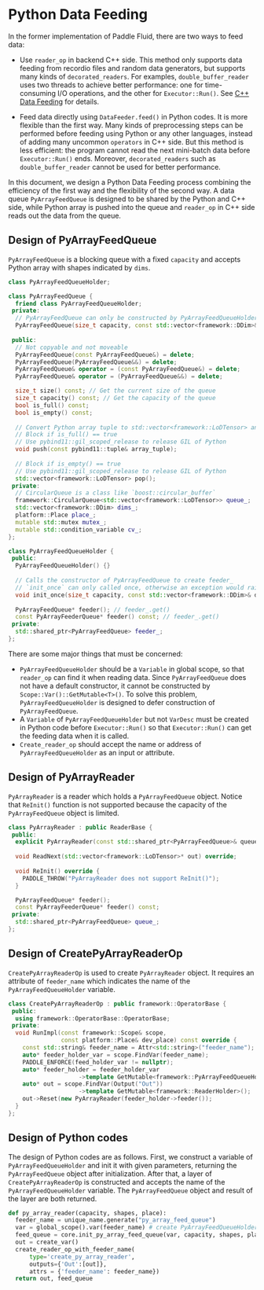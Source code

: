 # Python Data Feeding

In the former implementation of Paddle Fluid, there are two ways to feed data:

- Use `reader_op` in backend C++ side. This method only supports data feeding from recordio files and random data generators, but supports many kinds of `decorated_readers`. For examples, `double_buffer_reader` uses two threads to achieve better performance: one for time-consuming I/O operations, and the other for `Executor::Run()`. See [C++ Data Feeding](https://github.com/PaddlePaddle/Paddle/blob/develop/doc/fluid/design/concepts/cpp_data_feeding.md) for details.

- Feed data directly using `DataFeeder.feed()` in Python codes. It is more flexible than the first way. Many kinds of preprocessing steps can be performed before feeding using Python or any other languages, instead of adding many uncommon `operators` in C++ side. But this method is less efficient: the program cannot read the next mini-batch data before `Executor::Run()` ends. Moreover, `decorated_readers` such as `double_buffer_reader` cannot be used for better performance.

In this document, we design a Python Data Feeding process combining the efficiency of the first way and the flexibility of the second way. A data queue `PyArrayFeedQueue` is designed to be shared by the Python and C++ side, while Python array is pushed into the queue and `reader_op` in C++ side reads out the data from the queue.

## Design of PyArrayFeedQueue
`PyArrayFeedQueue` is a blocking queue with a fixed `capacity` and accepts Python array with shapes indicated by `dims`.
```C++
class PyArrayFeedQueueHolder;

class PyArrayFeedQueue {
  friend class PyArrayFeedQueueHolder;
 private:
  // PyArrayFeedQueue can only be constructed by PyArrayFeedQueueHolder
  PyArrayFeedQueue(size_t capacity, const std::vector<framework::DDim>& dims, const platform::Place& place);
 
 public:
  // Not copyable and not moveable
  PyArrayFeedQueue(const PyArrayFeedQueue&) = delete;
  PyArrayFeedQueue(PyArrayFeedQueue&&) = delete;
  PyArrayFeedQueue& operator = (const PyArrayFeedQueue&) = delete;
  PyArrayFeedQueue& operator = (PyArrayFeedQueue&&) = delete;

  size_t size() const; // Get the current size of the queue
  size_t capacity() const; // Get the capacity of the queue
  bool is_full() const;
  bool is_empty() const;
  
  // Convert Python array tuple to std::vector<framework::LoDTensor> and store it.
  // Block if is_full() == true
  // Use pybind11::gil_scoped_release to release GIL of Python
  void push(const pybind11::tuple& array_tuple);
  
  // Block if is_empty() == true
  // Use pybind11::gil_scoped_release to release GIL of Python
  std::vector<framework::LoDTensor> pop();
 private:
  // CircularQueue is a class like `boost::circular_buffer`
  framework::CircularQueue<std::vector<framework::LoDTensor>> queue_;
  std::vector<framework::DDim> dims_;
  platform::Place place_;
  mutable std::mutex mutex_;
  mutable std::condition_variable cv_;
};

class PyArrayFeedQueueHolder {
 public:
  PyArrayFeedQueueHolder() {}
  
  // Calls the constructor of PyArrayFeedQueue to create feeder_
  // `init_once` can only called once, otherwise an exception would raise
  void init_once(size_t capacity, const std::vector<framework::DDim>& dims, const Place& place);
  
  PyArrayFeedQueue* feeder(); // feeder_.get()
  const PyArrayFeederQueue* feeder() const; // feeder_.get()
 private:
  std::shared_ptr<PyArrayFeedQueue> feeder_;
};
```

There are some major things that must be concerned:
- `PyArrayFeedQueueHolder` should be a `Variable` in global scope, so that `reader_op` can find it when reading data. Since `PyArrayFeedQueue` does not have a default constructor, it cannot be constructed by `Scope::Var()::GetMutable<T>()`. To solve this problem, `PyArrayFeedQueueHolder` is designed to defer construction of `PyArrayFeedQueue`.
- A `Variable` of `PyArrayFeedQueueHolder` but not `VarDesc` must be created in Python code before `Executor::Run()` so that `Executor::Run()` can get the feeding data when it is called.
- `Create_reader_op` should accept the name or address of `PyArrayFeedQueueHolder` as an input or attribute.


## Design of PyArrayReader
`PyArrayReader` is a reader which holds a `PyArrayFeedQueue` object. Notice that `ReInit()` function is not supported because the capacity of the `PyArrayFeedQueue` object is limited.
```C++
class PyArrayReader : public ReaderBase {
 public:
  explicit PyArrayReader(const std::shared_ptr<PyArrayFeedQueue>& queue);
  
  void ReadNext(std::vector<framework::LoDTensor>* out) override;
  
  void ReInit() override {
    PADDLE_THROW("PyArrayReader does not support ReInit()");
  }

  PyArrayFeedQueue* feeder();
  const PyArrayFeederQueue* feeder() const;
 private:
  std::shared_ptr<PyArrayFeedQueue> queue_;
};
```

## Design of CreatePyArrayReaderOp
`CreatePyArrayReaderOp` is used to create `PyArrayReader` object. It requires an attribute of `feeder_name` which indicates the name of the `PyArrayFeedQueueHolder` variable.
```C++
class CreatePyArrayReaderOp : public framework::OperatorBase {
 public:
  using framework::OperatorBase::OperatorBase;
 private:
  void RunImpl(const framework::Scope& scope,
               const platform::Place& dev_place) const override {
    const std::string& feeder_name = Attr<std::string>("feeder_name");
    auto* feeder_holder_var = scope.FindVar(feeder_name);
    PADDLE_ENFORCE(feed_holder_var != nullptr);
    auto* feeder_holder = feeder_holder_var
                    ->template GetMutable<framework::PyArrayFeedQueueHolder>();
    auto* out = scope.FindVar(Output("Out"))
                    ->template GetMutable<framework::ReaderHolder>();
    out->Reset(new PyArrayReader(feeder_holder->feeder());
  }
};
```

## Design of Python codes
The design of Python codes are as follows. First, we construct a variable of `PyArrayFeedQueueHolder` and init it with given parameters, returning the `PyArrayFeedQueue` object after initialization. After that, a layer of `CreatePyArrayReaderOp` is constructed and accepts the name of the `PyArrayFeedQueueHolder` variable. The `PyArrayFeedQueue` object and result of the layer are both returned.
```Python
def py_array_reader(capacity, shapes, place):
  feeder_name = unique_name.generate("py_array_feed_queue")
  var = global_scope().var(feeder_name) # create PyArrayFeedQueueHolder Variable
  feed_queue = core.init_py_array_feed_queue(var, capacity, shapes, place) # init PyArrayFeedQueue
  out = create_var()
  create_reader_op_with_feeder_name(
      type='create_py_array_reader',
      outputs={'Out':[out]},
      attrs = {'feeder_name': feeder_name})  
  return out, feed_queue
```
